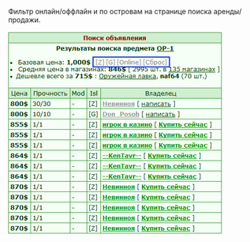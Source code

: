 Фильтр онлайн/оффлайн и по островам на странице поиска аренды/продажи.
<br>
<br>
![AdsFilter](https://raw.githubusercontent.com/MyRequiem/comfortablePlayingInGW/master/imgs/AdsFilter/screen.png)

